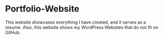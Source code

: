 # Portfolio-Website
This website showcases everything I have created, and it serves as a resume. Also, this website shows my WordPress Websites that do not fit on GitHub.
